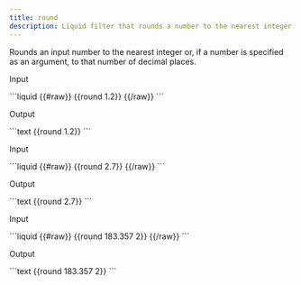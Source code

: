 ```yaml
---
title: round
description: Liquid filter that rounds a number to the nearest integer.
---
```

Rounds an input number to the nearest integer or, if a number is specified as an argument, to that number of decimal places.
<p class="code-label">Input</p>
```liquid
{{#raw}}
{{round 1.2}}
{{/raw}}
```
<p class="code-label">Output</p>
```text
{{round 1.2}}
```
<p class="code-label">Input</p>
```liquid
{{#raw}}
{{round 2.7}}
{{/raw}}
```
<p class="code-label">Output</p>
```text
{{round 2.7}}
```
<p class="code-label">Input</p>
```liquid
{{#raw}}
{{round 183.357 2}}
{{/raw}}
```
<p class="code-label">Output</p>
```text
{{round 183.357 2}}
```
